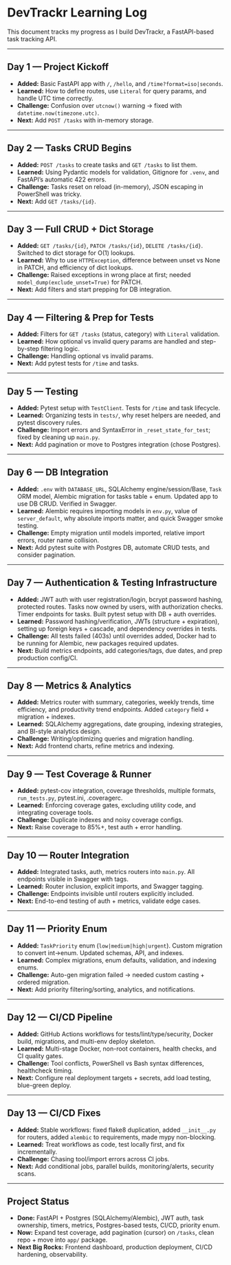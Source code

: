 # DevTrackr Learning Log

This document tracks my progress as I build DevTrackr, a FastAPI-based task tracking API.

---

## Day 1 — Project Kickoff
- **Added:** Basic FastAPI app with `/`, `/hello`, and `/time?format=iso|seconds`.
- **Learned:** How to define routes, use `Literal` for query params, and handle UTC time correctly.
- **Challenge:** Confusion over `utcnow()` warning → fixed with `datetime.now(timezone.utc)`.
- **Next:** Add `POST /tasks` with in-memory storage.

---

## Day 2 — Tasks CRUD Begins
- **Added:** `POST /tasks` to create tasks and `GET /tasks` to list them.
- **Learned:** Using Pydantic models for validation, Gitignore for `.venv`, and FastAPI’s automatic 422 errors.
- **Challenge:** Tasks reset on reload (in-memory), JSON escaping in PowerShell was tricky.
- **Next:** Add `GET /tasks/{id}`.

---

## Day 3 — Full CRUD + Dict Storage
- **Added:** `GET /tasks/{id}`, `PATCH /tasks/{id}`, `DELETE /tasks/{id}`. Switched to dict storage for O(1) lookups.
- **Learned:** Why to use `HTTPException`, difference between unset vs None in PATCH, and efficiency of dict lookups.
- **Challenge:** Raised exceptions in wrong place at first; needed `model_dump(exclude_unset=True)` for PATCH.
- **Next:** Add filters and start prepping for DB integration.

---

## Day 4 — Filtering & Prep for Tests
- **Added:** Filters for `GET /tasks` (status, category) with `Literal` validation.
- **Learned:** How optional vs invalid query params are handled and step-by-step filtering logic.
- **Challenge:** Handling optional vs invalid params.
- **Next:** Add pytest tests for `/time` and tasks.

---

## Day 5 — Testing
- **Added:** Pytest setup with `TestClient`. Tests for `/time` and task lifecycle.
- **Learned:** Organizing tests in `tests/`, why reset helpers are needed, and pytest discovery rules.
- **Challenge:** Import errors and SyntaxError in `_reset_state_for_test`; fixed by cleaning up `main.py`.
- **Next:** Add pagination or move to Postgres integration (chose Postgres).

---

## Day 6 — DB Integration
- **Added:** `.env` with `DATABASE_URL`, SQLAlchemy engine/session/Base, `Task` ORM model, Alembic migration for tasks table + enum. Updated app to use DB CRUD. Verified in Swagger.
- **Learned:** Alembic requires importing models in `env.py`, value of `server_default`, why absolute imports matter, and quick Swagger smoke testing.
- **Challenge:** Empty migration until models imported, relative import errors, router name collision.
- **Next:** Add pytest suite with Postgres DB, automate CRUD tests, and consider pagination.

---

## Day 7 — Authentication & Testing Infrastructure
- **Added:** JWT auth with user registration/login, bcrypt password hashing, protected routes. Tasks now owned by users, with authorization checks. Timer endpoints for tasks. Built pytest setup with DB + auth overrides.
- **Learned:** Password hashing/verification, JWTs (structure + expiration), setting up foreign keys + cascade, and dependency overrides in tests.
- **Challenge:** All tests failed (403s) until overrides added, Docker had to be running for Alembic, new packages required updates.
- **Next:** Build metrics endpoints, add categories/tags, due dates, and prep production config/CI.

---

## Day 8 — Metrics & Analytics
- **Added:** Metrics router with summary, categories, weekly trends, time efficiency, and productivity trend endpoints. Added `category` field + migration + indexes.
- **Learned:** SQLAlchemy aggregations, date grouping, indexing strategies, and BI-style analytics design.
- **Challenge:** Writing/optimizing queries and migration handling.
- **Next:** Add frontend charts, refine metrics and indexing.

---

## Day 9 — Test Coverage & Runner
- **Added:** pytest-cov integration, coverage thresholds, multiple formats, `run_tests.py`, pytest.ini, .coveragerc.
- **Learned:** Enforcing coverage gates, excluding utility code, and integrating coverage tools.
- **Challenge:** Duplicate indexes and noisy coverage configs.
- **Next:** Raise coverage to 85%+, test auth + error handling.

---

## Day 10 — Router Integration
- **Added:** Integrated tasks, auth, metrics routers into `main.py`. All endpoints visible in Swagger with tags.
- **Learned:** Router inclusion, explicit imports, and Swagger tagging.
- **Challenge:** Endpoints invisible until routers explicitly included.
- **Next:** End-to-end testing of auth + metrics, validate edge cases.

---

## Day 11 — Priority Enum
- **Added:** `TaskPriority` enum (`low|medium|high|urgent`). Custom migration to convert int→enum. Updated schemas, API, and indexes.
- **Learned:** Complex migrations, enum defaults, validation, and indexing enums.
- **Challenge:** Auto-gen migration failed → needed custom casting + ordered migration.
- **Next:** Add priority filtering/sorting, analytics, and notifications.

---

## Day 12 — CI/CD Pipeline
- **Added:** GitHub Actions workflows for tests/lint/type/security, Docker build, migrations, and multi-env deploy skeleton.
- **Learned:** Multi-stage Docker, non-root containers, health checks, and CI quality gates.
- **Challenge:** Tool conflicts, PowerShell vs Bash syntax differences, healthcheck timing.
- **Next:** Configure real deployment targets + secrets, add load testing, blue-green deploy.

---

## Day 13 — CI/CD Fixes
- **Added:** Stable workflows: fixed flake8 duplication, added `__init__.py` for routers, added `alembic` to requirements, made mypy non-blocking.
- **Learned:** Treat workflows as code, test locally first, and fix incrementally.
- **Challenge:** Chasing tool/import errors across CI jobs.
- **Next:** Add conditional jobs, parallel builds, monitoring/alerts, security scans.

---

## Project Status
- **Done:** FastAPI + Postgres (SQLAlchemy/Alembic), JWT auth, task ownership, timers, metrics, Postgres-based tests, CI/CD, priority enum.
- **Now:** Expand test coverage, add pagination (cursor) on `/tasks`, clean repo + move into `app/` package.
- **Next Big Rocks:** Frontend dashboard, production deployment, CI/CD hardening, observability.
